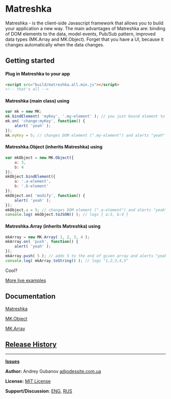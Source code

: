 # Matreshka
Matreshka - is the client-side Javascript framework that allows you to build your application a new way. The main advantages of Matreshka are: binding of DOM elements to the data, model events, Pub/Sub pattern, improved data types (MK.Array and MK.Object). Forget that you have a UI, because it changes automatically when the data changes.

## Getting started
#### Plug in Matreshka to your app
```html
<script src="build/matreshka.all.min.js"></script>
<!-- that's all -->
```

#### Matreshka (main class) using
```js
var mk = new MK;
mk.bindElement( 'myKey', '.my-element' ); // you just bound element to your key "myKey"
mk.on( 'change:myKey', function() {
	alert( 'yeah' );
});
mk.myKey = 5; // changes DOM element (".my-element") and alerts "yeah"
```

#### Matreshka.Object (inherits Matreshka) using
```js
var mkObject = new MK.Object({
	a: 3,
	b: 4
});
mkObject.bindElement({
	a: '.a-element',
	b: '.b-element'
});
mkObject.on( 'modify', function() {
	alert( 'yeah' );
});
mkObject.a = 5; // changes DOM element (".a-element") and alerts "yeah"
console.log( mkObject.toJSON() ); // logs { a:5, b:4 }
```

#### Matreshka.Array (inherits Matreshka) using
```js
mkArray = new MK.Array( 1, 2, 3, 4 );
mkArray.on( 'push', function() {
	alert( 'yeah' );
});
mkArray.push( 5 ); // adds 5 to the end of given array and alerts "yeah"
console.log( mkArray.toString() ); // logs "1,2,3,4,5"
```

Cool?

[More live examples](http://finom.github.io/matreshka/examples/)

## Documentation
[Matreshka](http://finom.github.io/matreshka/docs/Matreshka.html)

[MK.Object](http://finom.github.io/matreshka/docs/Matreshka.Object.html)

[MK.Array](http://finom.github.io/matreshka/docs/Matreshka.Array.html)

## [Release History](https://github.com/finom/matreshka/releases)

------------------------------------
[**Issues**](https://github.com/finom/matreshka/issues)

**Author:** Andrey Gubanov <a@odessite.com.ua>

**License:** [MIT License](https://raw.github.com/finom/matreshka/master/LICENSE)

**Support/Discussion**: [ENG](https://groups.google.com/forum/#!forum/matreshkajs), [RUS](https://groups.google.com/forum/#!forum/matreshkajs-rus)






